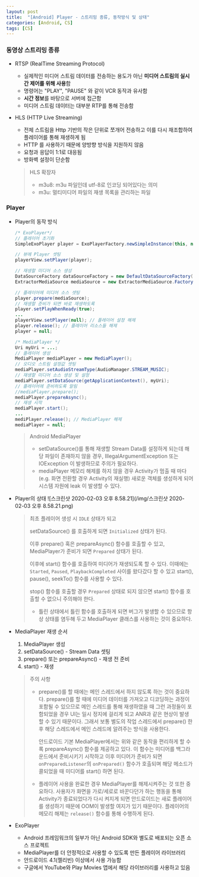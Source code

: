 ```yaml
---
layout: post
title:  "[Android] Player - 스트리밍 종류, 동작방식 및 상태"
categories: [Android, CS]
tags: [CS]
---
```


### 동영상 스트리밍 종류

 - RTSP (RealTime Streaming Protocol)
   - 실제적인 미디어 스트림 데이터를 전송하는 용도가 아닌 **미디어 스트림의 실시간 제어를 위해 사용**함
   - 명령어는 "PLAY", "PAUSE" 와 같이 VCR 동작과 유사함
   - **시간 정보**를 바탕으로 서버에 접근함
   - 미디어 스트림 데이터는 대부분 RTP를 통해 전송함
  
 - HLS (HTTP Live Streaming)
   - 전체 스트림을 Http 기반의 작은 단위로 쪼개어 전송하고 이를 다시 재조합하여 플레이어를 통해 재생하게 됨
   - HTTP 를 사용하기 때문에 양방향 방식을 지원하지 않음
   - 요청과 응답이 1:1로 대응됨
   - 방화벽 설정이 단순함
   > HLS 확장자
   >   - m3u8: m3u 파일인데 utf-8로 인코딩 되어있다는 의미
   >   - m3u: 멀티미디어 파일의 재생 목록을 관리하는 파일








### Player

 - Player의 동작 방식
   ```java
   /* ExoPlayer*/
   // 플레이어 초기화
   SimpleExoPlayer player = ExoPlayerFactory.newSimpleInstance(this, new DefaultTrackSelector());
   
   // 뷰에 Player 셋팅
   playerView.setPlayer(player);
   
   // 재생할 미디어 소스 생성
   DataSourceFactory dataSourceFactory = new DefaultDataSourceFactory(this, Util.getUserAgent(this, getString(R.string.app_name)));
   ExtractorMediaSource mediaSource = new ExtractorMediaSource.Factory(datasourceFactory).createMediaSource(dataUri);
   
   // 플레이어에 미디어 소스 셋팅
   player.prepare(mediaSource);
   // 재생할 준비가 되면 바로 재생하도록
   player.setPlayWhenReady(true);
   ...
   playerView.setPlayer(null); // 플레이어 설정 해제
   player.release(); // 플레이어 리소스들 해제
   player = null;
   
   /* MediaPlayer */
   Uri myUri = ...;
   // 플레이어 생성
   MediaPlayer mediaPlayer = new MediaPlayer();
   // 오디오 스트림 설정값 셋팅
   mediaPlayer.setAudioStreamType(AudioManager.STREAM_MUSIC);
   // 재생할 미디어 소스 생성 및 설정
   mediaPlayer.setDataSource(getApplicationContext(), myUri);
   // 플레이어에 준비하도록 알림
   //mediaPlayer.prepare();
   mediaPlayer.prepareAsync();
   // 재생 시작
   mediaPlayer.start();
   ...
   mediPlayer.release(); // MediaPlayer 해제
   mediaPlayer = null;
   ```
    > Android MediaPlayer
    >   - setDataSource()를 통해 재생할 Stream Data를 설정하게 되는데 해당 파일이 존재하지 않을 경우, IllegalArgumentException 또는 IOException 이 발생하므로 주의가 필요하다.
    >   - mediaPlayer 메모리 해제를 하지 않을 경우 Activity가 멈출 때 마다(e.g. 화면 전환할 경우 Activity의 재실행) 새로운 객체를 생성하게 되어 시스템 자원에 leak 이 발생할 수 있다.

 - Player의 상태
   ![스크린샷 2020-02-03 오후 8.58.21](/img/스크린샷 2020-02-03 오후 8.58.21.png)
   > 최초 플레이어 생성 시 `IDLE` 상태가 되고
   >
   > setDataSource() 를 호출하게 되면 `Initialized` 상태가 된다.
   >
   > 이후 prepare() 혹은 prepareAsync() 함수를 호출할 수 있고, MediaPlayer가 준비가 되면 `Prepared` 상태가 된다.
   >
   > 이후에 start() 함수를 호출하여 미디어가 재생되도록 할 수 있다. 이때에는 `Started`, `Paused`, `PlaybackCompleted` 사이를 왔다갔다 할 수 있고 start(), pause(), seekTo() 함수를 사용할 수 있다.
   >
   > stop() 함수를 호출할 경우 `Prepared` 상태로 되지 않으면 start() 함수를 호출할 수 없으니 주의해야 한다.
   >   - 틀린 상태에서 틀린 함수를 호출하게 되면 버그가 발생할 수 있으므로 항상 상태를 염두해 두고 MediaPlayer 클래스를 사용하는 것이 중요하다.

 - MediaPlayer 재생 순서
   1. MediaPlayer 생성
   2. setDataSource() - Stream Data 셋팅
   3. prepare() 또는 prepareAsync() - 재생 전 준비
   4. start() - 재생
   
   > 주의 사항
   >   - prepare()를 할 때에는 메인 스레드에서 하지 않도록 하는 것이 중요하다. prepare()를 할 때에 미디어 데이터를 가져오고 디코딩하는 과정이 포함될 수 있으므로 메인 스레드를 통해 재생하였을 때 그런 과정들이 포함되었을 경우 UI는 일시 정지에 걸리게 되고 ANR과 같은 현상이 발생할 수 있기 때문이다. 그래서 보통 별도의 작업 스레드에서 prepare() 한 후 해당 스레드에서 메인 스레드에 알려주는 방식을 사용한다.
   > 
   >     안드로이드 기본 MediaPlayer에서는 위와 같은 동작을 편리하게 할 수록 prepareAsync() 함수를 제공하고 있다. 이 함수는 미디어를 백그라운드에서 준비시키기 시작하고 이후 미디어가 준비가 되면 `onPreparedListener`의 `onPrepared()` 함수가 호출되며 해당 메소드가 콜되었을 때 미디어를 start() 하면 된다.
   >   - 플레이어 사용을 완료한 경우 MediaPlayer를 해제시켜주는 것 또한 중요하다. 사용자가 화면을 가로/세로로 바꾼다던가 하는 행동을 통해 Activity가 종료되었다가 다시 켜지게 되면 안드로이드는 새로 플레이어를 생성하기 때문에 OOM이 발생할 여지가 있기 때문이다. 플레이어의 메모리 해제는 `release()` 함수를 통해 수행하게 된다.


 - ExoPlayer
   - Android 프레임워크의 일부가 아닌 Android SDK와 별도로 배포되는 오픈 소스 프로젝트
   - MediaPlayer를 더 안정적으로 사용할 수 있도록 만든 플레이어 라이브러리
   - 안드로이드 4.1(젤리빈) 이상에서 사용 가능함
   - 구글에서 YouTube와 Play Movies 앱에서 해당 라이브러리를 사용하고 있음
